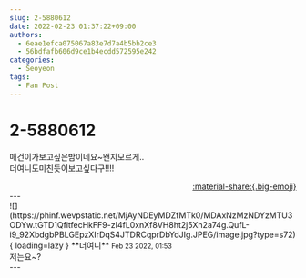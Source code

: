 ```yaml
---
slug: 2-5880612
date: 2022-02-23 01:37:22+09:00
authors:
  - 6eae1efca075067a83e7d7a4b5bb2ce3
  - 56bdfafb606d9ce1b4ecdd572595e242
categories:
  - Seoyeon
tags:
  - Fan Post
---
```


# 2-5880612

<div class="post-container" markdown="1">
<div class="content-container md-sidebar__scrollwrap" markdown="1">

매건이가보고싶은밤이네요~왠지모르게..<br>더여니도미친듯이보고싶다구!!!!

</div>
</div>

<div style="text-align: right;" markdown="1">
<a href="https://weverse.io/fromis9/fanpost/2-5880612" style="text-align: right;">:material-share:{.big-emoji}</a>
</div>
---

<div class="comments-container md-sidebar__scrollwrap" markdown="1">
<div class="comment" markdown="1">
<div class='id-container' markdown="1">
![](https://phinf.wevpstatic.net/MjAyNDEyMDZfMTk0/MDAxNzMzNDYzMTU3ODYw.tGTD1QfitfecHkFF9-zI4fL0xnXf8VH8ht2j5Xh2a74g.QufL-i9_92XbdgbPBLGEpzXIrDqS4JTDRCqprDbYdJIg.JPEG/image.jpg?type=s72){ loading=lazy }
**<span class="artist">더여니</span>** <small>Feb 23 2022, 01:53</small><br>
</div>
<div class='comment-body' markdown="1">
저는요~?
</div>
</div>
</div>
---

